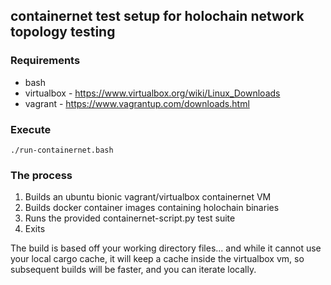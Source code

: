 ## containernet test setup for holochain network topology testing

### Requirements

- bash
- virtualbox - https://www.virtualbox.org/wiki/Linux_Downloads
- vagrant - https://www.vagrantup.com/downloads.html

### Execute

`./run-containernet.bash`

### The process

1. Builds an ubuntu bionic vagrant/virtualbox containernet VM
2. Builds docker container images containing holochain binaries
3. Runs the provided containernet-script.py test suite
4. Exits

The build is based off your working directory files... and while it cannot use your local cargo cache, it will keep a cache inside the virtualbox vm, so subsequent builds will be faster, and you can iterate locally.
